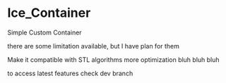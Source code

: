 # Ice_Container

Simple Custom Container 

there are some limitation available, but I have plan for them

Make it compatible with STL algorithms 
more optimization
bluh bluh bluh


to access latest features check dev branch 

